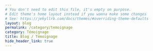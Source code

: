 ```yaml
---
# You don't need to edit this file, it's empty on purpose.
# Edit theme's home layout instead if you wanna make some changes
# See: https://jekyllrb.com/docs/themes/#overriding-theme-defaults
layout: blog
permalink: /category/temoignage
category: Témoignage
title: Blog / Témoignage
hide_header_link: true
---
```


